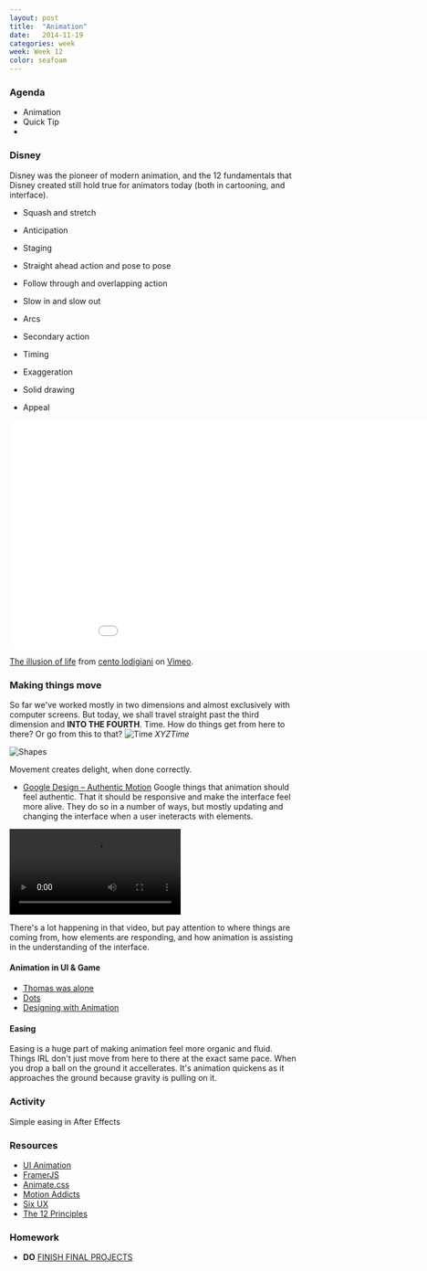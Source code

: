 ```yaml
---
layout: post
title:  "Animation"
date:   2014-11-19
categories: week
week: Week 12
color: seafoam
---
```


### Agenda
- Animation
- Quick Tip
-

### Disney
Disney was the pioneer of modern animation, and the 12 fundamentals that Disney created still hold true for animators today (both in cartooning, and interface).

- Squash and stretch
- Anticipation
- Staging
- Straight ahead action and pose to pose
- Follow through and overlapping action
- Slow in and slow out

- Arcs
- Secondary action
- Timing
- Exaggeration
- Solid drawing
- Appeal

<div class="flex-video widescreen vimeo">
<iframe src="//player.vimeo.com/video/93206523" width="1000" height="400" frameborder="0" webkitallowfullscreen mozallowfullscreen allowfullscreen></iframe> <p><a href="http://vimeo.com/93206523">The illusion of life</a> from <a href="http://vimeo.com/centodesign">cento lodigiani</a> on <a href="https://vimeo.com">Vimeo</a>.</p>
</div>

### Making things move
So far we've worked mostly in two dimensions and almost exclusively with computer screens. But today, we shall travel straight past the third dimension and **INTO THE FOURTH**. Time. How do things get from here to there? Or go from this to that?
![Time](http://www.gimpbible.com/wp-content/uploads/2010/02/gimpbible-f1901.gif)
_XYZTime_

![Shapes](http://38.media.tumblr.com/7c00abe58738a66ce9e37ad46665946f/tumblr_nbt7s4tXG01rf78nfo1_400.gif)

Movement creates delight, when done correctly.

- [Google Design – Authentic Motion](http://www.google.com/design/spec/animation/authentic-motion.html)
Google things that animation should feel authentic. That it should be responsive and make the interface feel more alive. They do so in a number of ways, but mostly updating and changing the interface when a user ineteracts with elements.

<video src="http://material-design.storage.googleapis.com/publish/v_2/material_ext_publish/0B2wX4iIvu8L6aHVOOGxBOW5jZlE/animation-meaningfultransitions-visualcontinuity_music-tablet-01_xhdpi.webm" controls></video>

There's a lot happening in that video, but pay attention to where things are coming from, how elements are responding, and how animation is assisting in the understanding of the interface.

#### Animation in UI & Game
- [Thomas was alone](https://www.youtube.com/watch?v=5K4zjNtQ3y8)
- [Dots](https://www.youtube.com/watch?v=TYarBbOtlzc)
- [Designing with Animation](https://www.youtube.com/watch?v=TMe0WnkF1Lc)

#### Easing
Easing is a huge part of making animation feel more organic and fluid. Things IRL don't just move from here to there at the exact same pace. When you drop a ball on the ground it accellerates. It's animation quickens as it approaches the ground because gravity is pulling on it.

### Activity
Simple easing in After Effects


### Resources
- [UI Animation](http://markgeyer.com/pres/the-art-of-ui-animations/)
- [FramerJS](http://framerjs.com/)
- [Animate.css](http://daneden.github.io/animate.css/)
- [Motion Addicts](http://www.motionaddicts.com/)
- [Six UX](http://sixux.com/)
- [The 12 Principles](http://the12principles.tumblr.com/)

### Homework
- **DO** [FINISH FINAL PROJECTS](/projects/final-project)
